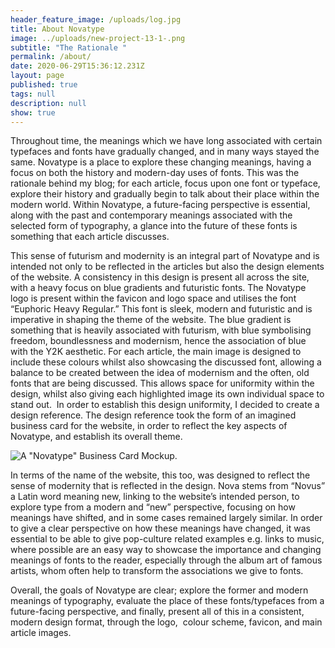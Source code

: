 ```yaml
---
header_feature_image: /uploads/log.jpg
title: About Novatype
image: ../uploads/new-project-13-1-.png
subtitle: "The Rationale "
permalink: /about/
date: 2020-06-29T15:36:12.231Z
layout: page
published: true
tags: null
description: null
show: true
---
```

<!--StartFragment-->

Throughout time, the meanings which we have long associated with certain typefaces and fonts have gradually changed, and in many ways stayed the same. Novatype is a place to explore these changing meanings, having a focus on both the history and modern-day uses of fonts. This was the rationale behind my blog; for each article, focus upon one font or typeface, explore their history and gradually begin to talk about their place within the modern world. Within Novatype, a future-facing perspective is essential, along with the past and contemporary meanings associated with the selected form of typography, a glance into the future of these fonts is something that each article discusses. 

This sense of futurism and modernity is an integral part of Novatype and is intended not only to be reflected in the articles but also the design elements of the website. A consistency in this design is present all across the site, with a heavy focus on blue gradients and futuristic fonts. The Novatype logo is present within the favicon and logo space and utilises the font “Euphoric Heavy Regular.” This font is sleek, modern and futuristic and is imperative in shaping the theme of the website. The blue gradient is something that is heavily associated with futurism, with blue symbolising freedom, boundlessness and modernism, hence the association of blue with the Y2K aesthetic. For each article, the main image is designed to include these colours whilst also showcasing the discussed font, allowing a balance to be created between the idea of modernism and the often, old fonts that are being discussed. This allows space for uniformity within the design, whilst also giving each highlighted image its own individual space to stand out.  In order to establish this design uniformity, I decided to create a design reference. The design reference took the form of an imagined business card for the website, in order to reflect the key aspects of Novatype, and establish its overall theme. 



![A "Novatype" Business Card Mockup. ](../uploads/new-project-14-.png "A \"Novatype\" Business Card Mockup. ")



In terms of the name of the website, this too, was designed to reflect the sense of modernity that is reflected in the design. Nova stems from “Novus” a Latin word meaning new, linking to the website’s intended person, to explore type from a modern and “new” perspective, focusing on how meanings have shifted, and in some cases remained largely similar. In order to give a clear perspective on how these meanings have changed, it was essential to be able to give pop-culture related examples e.g. links to music, where possible are an easy way to showcase the importance and changing meanings of fonts to the reader, especially through the album art of famous artists, whom often help to transform the associations we give to fonts. 

Overall, the goals of Novatype are clear; explore the former and modern meanings of typography, evaluate the place of these fonts/typefaces from a future-facing perspective, and finally, present all of this in a consistent, modern design format, through the logo,  colour scheme, favicon, and main article images.

<!--EndFragment-->